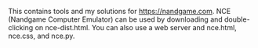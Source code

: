 This contains tools and my solutions for https://nandgame.com.
NCE (Nandgame Computer Emulator) can be used by downloading and double-clicking on nce-dist.html. You can also use a web server and nce.html, nce.css, and nce.py.
